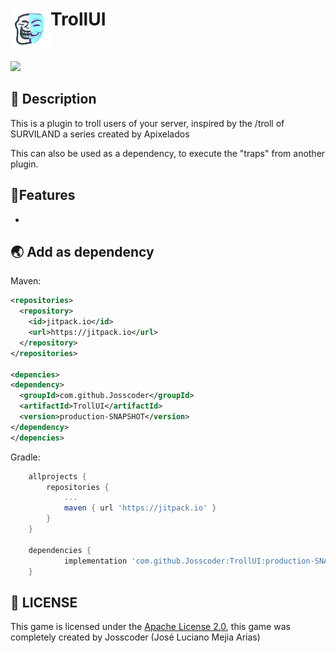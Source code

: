 <h1>TrollUI<img src="https://github.com/Josscoder/TrollUI/blob/production/brand/logo.png" height="64" width="64" align="left" alt=""></h1><br> 

[![](https://jitpack.io/v/Josscoder/TrollUI.svg)](https://jitpack.io/#Josscoder/TrollUI)

## 📙 Description
This is a plugin to troll users of your server, inspired by the /troll of SURVILAND a series created by Apixelados

This can also be used as a dependency, to execute the "traps" from another plugin.

## 🚩Features

- 

## 🌏 Add as dependency
Maven:

```xml
<repositories>
  <repository>
    <id>jitpack.io</id>
    <url>https://jitpack.io</url>
  </repository>
</repositories>

<depencies>
<dependency>
  <groupId>com.github.Josscoder</groupId>
  <artifactId>TrollUI</artifactId>
  <version>production-SNAPSHOT</version>
</dependency>
</depencies>
```

Gradle:

```gradle
	allprojects {
		repositories {
			...
			maven { url 'https://jitpack.io' }
		}
	}
	
	dependencies {
	        implementation 'com.github.Josscoder:TrollUI:production-SNAPSHOT'
	}
```

## 📜 LICENSE

This game is licensed under the [Apache License 2.0](https://github.com/Josscoder/TrollUI/blob/production/LICENSE), this game was completely created by Josscoder (José Luciano Mejia Arias)